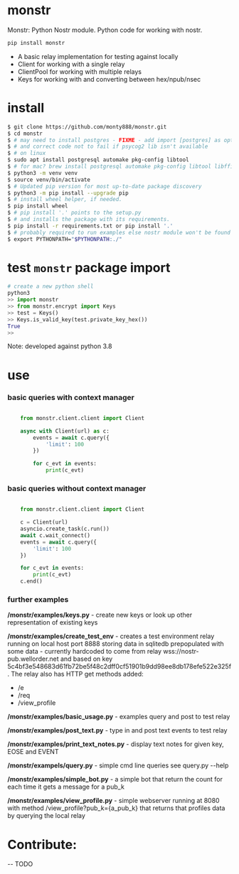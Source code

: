# monstr

Monstr: Python Nostr module. Python code for working with nostr.

```sh
pip install monstr
```

* A basic relay implementation for testing against locally
* Client for working with a single relay
* ClientPool for working with multiple relays
* Keys for working with and converting between hex/npub/nsec

# install
```sh
$ git clone https://github.com/monty888/monstr.git
$ cd monstr
$ # may need to install postgres - FIXME - add import [postgres] as optional as mainly we don't use
$ # and correct code not to fail if psycog2 lib isn't available
$ # on linux
$ sudo apt install postgresql automake pkg-config libtool
$ # for mac? brew install postgresql automake pkg-config libtool libffi
$ python3 -m venv venv
$ source venv/bin/activate
$ # Updated pip version for most up-to-date package discovery
$ python3 -m pip install --upgrade pip
$ # install wheel helper, if needed.
$ pip install wheel
$ # pip install '.' points to the setup.py
$ # and installs the package with its requirements.
$ pip install -r requirements.txt or pip install '.'
$ # probably required to run examples else nostr module won't be found
$ export PYTHONPATH="$PYTHONPATH:./"
```

# test `monstr` package import
```py
# create a new python shell
python3
>> import monstr
>> from monstr.encrypt import Keys
>> test = Keys()
>> Keys.is_valid_key(test.private_key_hex())
True
>>
```

Note: developed against python 3.8

# use 

### basic queries with context manager
```python

    from monstr.client.client import Client

    async with Client(url) as c:
        events = await c.query({
            'limit': 100
        })

        for c_evt in events:
            print(c_evt)
```
### basic queries without context manager

```python

    from monstr.client.client import Client

    c = Client(url)
    asyncio.create_task(c.run())
    await c.wait_connect()
    events = await c.query({
        'limit': 100
    })

    for c_evt in events:
        print(c_evt)
    c.end()
```

### further examples

**/monstr/examples/keys.py** - create new keys or look up other representation of existing keys  

**/monstr/examples/create_test_env** - creates a test environment relay running on local host port 8888 storing data in sqlitedb
prepopulated with some data - currently hardcoded to come from relay wss://nostr-pub.wellorder.net
and based on key 5c4bf3e548683d61fb72be5f48c2dff0cf51901b9dd98ee8db178efe522e325f. The relay 
also has HTTP get methods added:  
* /e
* /req
* /view_profile

**/monstr/examples/basic_usage.py** - examples query and post to test relay

**/monstr/examples/post_text.py** - type in and post text events to test relay

**/monstr/examples/print_text_notes.py** - display text notes for given key, EOSE and EVENT

**/monstr/exampels/query.py** - simple cmd line queries see query.py --help  

**/monstr/examples/simple_bot.py** - a simple bot that return the count for each time it gets a message for a pub_k 

**/monstr/examples/view_profile.py** - simple webserver running at 8080 with method /view_profile?pub_k={a_pub_k} that returns that profiles data by querying the local relay

# Contribute:

-- TODO
